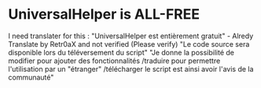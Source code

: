 # UniversalHelper is ALL-FREE

I need translater for this :
"UniversalHelper est entièrement gratuit" - Alredy Translate by Retr0aX and not verified (Please verify)
"Le code source sera disponible lors du téléversement du script"
"Je donne la possibilité de modifier pour ajouter des fonctionnalités /traduire pour permettre l'utilisation par un "étranger" /télécharger le script est ainsi avoir l'avis de la communauté" 
